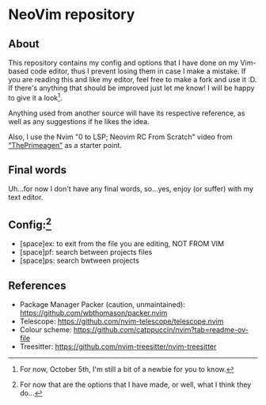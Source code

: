 # NeoVim repository

## About
This repository contains my config and options that I have done on my Vim-based code editor, thus I prevent losing them in case I make a mistake.
If you are reading this and like my editor, feel free to make a fork and use it :D. If there's anything that should be improved just let me know! I will be happy to give it a look[^1].

Anything used from another source will have its respective reference, as well as any suggestions if he likes the idea.

Also, I use the Nvim "0 to LSP; Neovim RC From Scratch" video from ["ThePrimeagen"]("https://www.youtube.com/watch?v=w7i4amO_zaE") as a starter point.
## Final words
Uh...for now I don't have any final words, so...yes, enjoy (or suffer) with my text editor.

## Config:[^2]
* [space]ex: to exit from the file you are editing, NOT FROM VIM
* [space]pf: search between projects files
* [space]ps: search bwtween projects

## References
* Package Manager Packer (caution, unmaintained): https://github.com/wbthomason/packer.nvim 
* Telescope: https://github.com/nvim-telescope/telescope.nvim
* Colour scheme: https://github.com/catppuccin/nvim?tab=readme-ov-file
* Treesitter: https://github.com/nvim-treesitter/nvim-treesitter


[^1]: For now, October 5th, I'm still a bit of a newbie for you to know.
[^2]: For now that are the options that I have made, or well, what I think they do...
